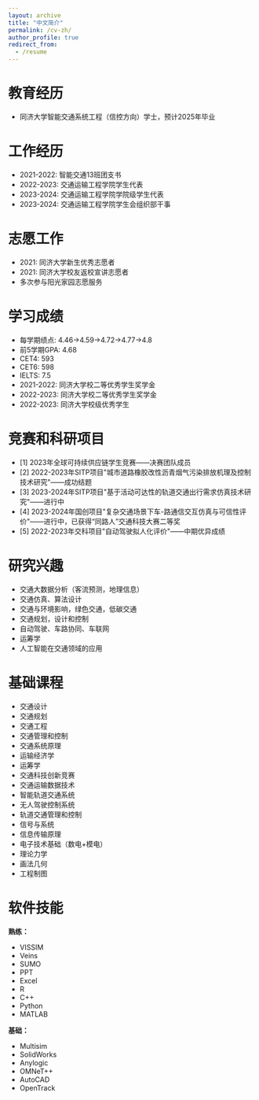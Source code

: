 ```yaml
---
layout: archive
title: "中文简介"
permalink: /cv-zh/
author_profile: true
redirect_from:
  - /resume
---
```




教育经历
======
* 同济大学智能交通系统工程（信控方向）学士，预计2025年毕业

工作经历
======
* 2021-2022: 智能交通13班团支书
* 2022-2023: 交通运输工程学院学生代表
* 2023-2024: 交通运输工程学院学院级学生代表
* 2023-2024: 交通运输工程学院学生会组织部干事

志愿工作
======
* 2021: 同济大学新生优秀志愿者
* 2021: 同济大学校友返校宣讲志愿者
* 多次参与阳光家园志愿服务

学习成绩
======
* 每学期绩点: 4.46->4.59->4.72->4.77->4.8
* 前5学期GPA: 4.68
* CET4: 593
* CET6: 598
* IELTS: 7.5
* 2021-2022: 同济大学校二等优秀学生奖学金
* 2022-2023: 同济大学校二等优秀学生奖学金
* 2022-2023: 同济大学校级优秀学生

竞赛和科研项目
======
* [1] 2023年全球可持续供应链学生竞赛——决赛团队成员
* [2] 2022-2023年SITP项目"城市道路橡胶改性沥青烟气污染排放机理及控制技术研究"——成功结题
* [3] 2023-2024年SITP项目"基于活动可达性的轨道交通出行需求仿真技术研究"——进行中
* [4] 2023-2024年国创项目"复杂交通场景下车-路通信交互仿真与可信性评价"——进行中，已获得“同路人”交通科技大赛二等奖
* [5] 2022-2023年交科项目"自动驾驶拟人化评价"——中期优异成绩

  
研究兴趣
======
* 交通大数据分析（客流预测，地理信息）
* 交通仿真、算法设计
* 交通与环境影响，绿色交通，低碳交通
* 交通规划，设计和控制
* 自动驾驶、车路协同、车联网
* 运筹学
* 人工智能在交通领域的应用

基础课程
======
* 交通设计
* 交通规划
* 交通工程
* 交通管理和控制
* 交通系统原理
* 运输经济学
* 运筹学
* 交通科技创新竞赛
* 交通运输数据技术
* 智能轨道交通系统
* 无人驾驶控制系统
* 轨道交通管理和控制
* 信号与系统
* 信息传输原理
* 电子技术基础（数电+模电）
* 理论力学
* 画法几何
* 工程制图

软件技能
======
**熟练：**
- VISSIM
- Veins
- SUMO
- PPT
- Excel
- R
- C++
- Python
- MATLAB

**基础：**
- Multisim
- SolidWorks
- Anylogic
- OMNeT++
- AutoCAD
- OpenTrack